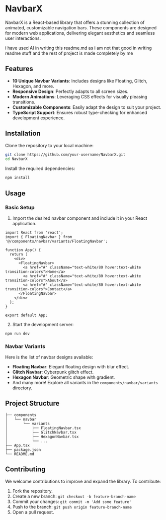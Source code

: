 # NavbarX

NavbarX is a React-based library that offers a stunning collection of animated, customizable navigation bars. These components are designed for modern web applications, delivering elegant aesthetics and seamless user interactions.

i have used AI in writing this readme.md as i am not that good in writing readme stuff and the rest of project is made completely by me

## Features

- **10 Unique Navbar Variants**: Includes designs like Floating, Glitch, Hexagon, and more.
- **Responsive Design**: Perfectly adapts to all screen sizes.
- **Modern Animations**: Leveraging CSS effects for visually pleasing transitions.
- **Customizable Components**: Easily adapt the design to suit your project.
- **TypeScript Support**: Ensures robust type-checking for enhanced development experience.

## Installation

Clone the repository to your local machine:

```bash
git clone https://github.com/your-username/NavbarX.git
cd NavbarX
```

Install the required dependencies:

```bash
npm install
```

## Usage

### Basic Setup

1. Import the desired navbar component and include it in your React application.

```tsx
import React from 'react';
import { FloatingNavbar } from '@/components/navbar/variants/FloatingNavbar';

function App() {
  return (
    <div>
      <FloatingNavbar>
        <a href="#" className="text-white/80 hover:text-white transition-colors">Home</a>
        <a href="#" className="text-white/80 hover:text-white transition-colors">About</a>
        <a href="#" className="text-white/80 hover:text-white transition-colors">Contact</a>
      </FloatingNavbar>
    </div>
  );
}

export default App;
```

2. Start the development server:

```bash
npm run dev
```

### Navbar Variants

Here is the list of navbar designs available:

- **Floating Navbar**: Elegant floating design with blur effect.
- **Glitch Navbar**: Cyberpunk glitch effect.
- **Hexagon Navbar**: Geometric shape with gradient.
- And many more! Explore all variants in the `components/navbar/variants` directory.

## Project Structure

```
├── components
│   └── navbar
│       └── variants
│           ├── FloatingNavbar.tsx
│           ├── GlitchNavbar.tsx
│           ├── HexagonNavbar.tsx
│           └── ...
├── App.tsx
├── package.json
└── README.md
```

## Contributing

We welcome contributions to improve and expand the library. To contribute:

1. Fork the repository.
2. Create a new branch: `git checkout -b feature-branch-name`
3. Commit your changes: `git commit -m 'Add some feature'`
4. Push to the branch: `git push origin feature-branch-name`
5. Open a pull request.

